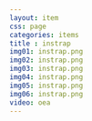 ```yaml
---
layout: item
css: page
categories: items
title : instrap
img01: instrap.png
img02: instrap.png
img03: instrap.png
img04: instrap.png
img05: instrap.png
img06: instrap.png
video: oea
---
```

